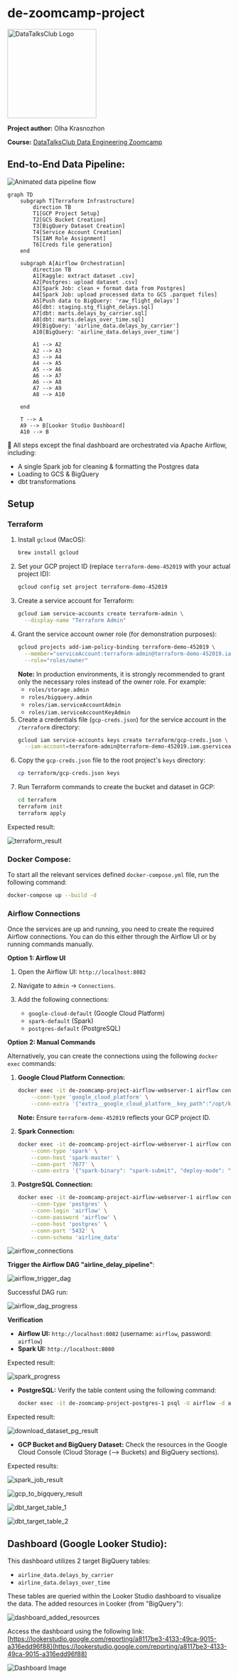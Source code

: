 # de-zoomcamp-project

<p align="left">
  <img src="images/datatalks_club_logo.png" alt="DataTalksClub Logo" width="200"/>
</p>

**Project author:** Olha Krasnozhon

**Course:** [DataTalksClub Data Engineering Zoomcamp](https://github.com/DataTalksClub/data-engineering-zoomcamp)

## End-to-End Data Pipeline:

![Animated data pipeline flow](images/pipeline.gif)

```mermaid
graph TD
    subgraph T[Terraform Infrastructure]
        direction TB
        T1[GCP Project Setup]
        T2[GCS Bucket Creation]
        T3[BigQuery Dataset Creation]
        T4[Service Account Creation]
        T5[IAM Role Assignment]
        T6[Creds file generation]
    end

    subgraph A[Airflow Orchestration]
        direction TB
        A1[Kaggle: extract dataset .csv]
        A2[Postgres: upload dataset .csv]
        A3[Spark Job: clean + format data from Postgres]
        A4[Spark Job: upload processed data to GCS .parquet files]
        A5[Push data to BigQuery: 'raw_flight_delays']
        A6[dbt: staging.stg_flight_delays.sql]
        A7[dbt: marts.delays_by_carrier.sql]
        A8[dbt: marts.delays_over_time.sql]
        A9[BigQuery: 'airline_data.delays_by_carrier']
        A10[BigQuery: 'airline_data.delays_over_time']

        A1 --> A2
        A2 --> A3
        A3 --> A4
        A4 --> A5
        A5 --> A6
        A6 --> A7
        A6 --> A8
        A7 --> A9
        A8 --> A10

    end

    T --> A
    A9 --> B[Looker Studio Dashboard]
    A10 --> B
```
📌 All steps except the final dashboard are orchestrated via Apache Airflow, including:
- A single Spark job for cleaning & formatting the Postgres data
- Loading to GCS & BigQuery
- dbt transformations

## Setup

### Terraform

1.  Install `gcloud` (MacOS):
    ```bash
    brew install gcloud
    ```
2.  Set your GCP project ID (replace `terraform-demo-452019` with your actual project ID):
    ```bash
    gcloud config set project terraform-demo-452019
    ```
3.  Create a service account for Terraform:
    ```bash
    gcloud iam service-accounts create terraform-admin \
      --display-name "Terraform Admin"
    ```
4.  Grant the service account owner role (for demonstration purposes):
    ```bash
    gcloud projects add-iam-policy-binding terraform-demo-452019 \
      --member="serviceAccount:terraform-admin@terraform-demo-452019.iam.gserviceaccount.com" \
      --role="roles/owner"
    ```
    **Note:** In production environments, it is strongly recommended to grant only the necessary roles instead of the owner role. For example:
    -   `roles/storage.admin`
    -   `roles/bigquery.admin`
    -   `roles/iam.serviceAccountAdmin`
    -   `roles/iam.serviceAccountKeyAdmin`
5.  Create a credentials file (`gcp-creds.json`) for the service account in the `/terraform` directory:
    ```bash
    gcloud iam service-accounts keys create terraform/gcp-creds.json \
      --iam-account=terraform-admin@terraform-demo-452019.iam.gserviceaccount.com
    ```
6.  Copy the `gcp-creds.json` file to the root project's `keys` directory:
    ```bash
    cp terraform/gcp-creds.json keys
    ```
7.  Run Terraform commands to create the bucket and dataset in GCP:
    ```bash
    cd terraform
    terraform init
    terraform apply
    ```
Expected result:

<p align="left">
  <img src="images/img_terraform_result.png" alt="terraform_result"/>
</p>

### Docker Compose:

To start all the relevant services defined `docker-compose.yml` file, run the following command:

```bash
docker-compose up --build -d
```

### Airflow Connections

Once the services are up and running, you need to create the required Airflow connections. You can do this either through the Airflow UI or by running commands manually.

**Option 1: Airflow UI**

1.  Open the Airflow UI: `http://localhost:8082`
2.  Navigate to `Admin` -> `Connections`.
3.  Add the following connections:

    * `google-cloud-default` (Google Cloud Platform)
    * `spark-default` (Spark)
    * `postgres-default` (PostgreSQL)

**Option 2: Manual Commands**

Alternatively, you can create the connections using the following `docker exec` commands:

1.  **Google Cloud Platform Connection:**
    ```bash
    docker exec -it de-zoomcamp-project-airflow-webserver-1 airflow connections add 'google-cloud-default' \
        --conn-type 'google_cloud_platform' \
        --conn-extra '{"extra__google_cloud_platform__key_path":"/opt/keys/gcp-creds.json","extra__google_cloud_platform__project":"terraform-demo-452019"}'
    ```
    **Note:** Ensure `terraform-demo-452019` reflects your GCP project ID.

2.  **Spark Connection:**
    ```bash
    docker exec -it de-zoomcamp-project-airflow-webserver-1 airflow connections add 'spark-default' \
        --conn-type 'spark' \
        --conn-host 'spark-master' \
        --conn-port '7077' \
        --conn-extra '{"spark-binary": "spark-submit", "deploy-mode": "client"}'
    ```

3.  **PostgreSQL Connection:**
    ```bash
    docker exec -it de-zoomcamp-project-airflow-webserver-1 airflow connections add 'postgres-default' \
        --conn-type 'postgres' \
        --conn-login 'airflow' \
        --conn-password 'airflow' \
        --conn-host 'postgres' \
        --conn-port '5432' \
        --conn-schema 'airline_data'
    ```

<p align="left">
  <img src="images/img_airflow_connections.png" alt="airflow_connections"/>
</p>

**Trigger the Airflow DAG "airline_delay_pipeline"**:

<p align="left">
  <img src="images/img_airflow_trigger_dag.png" alt="airflow_trigger_dag"/>
</p>

Successful DAG run:
<p align="left">
  <img src="images/img_airflow_dag_progress.png" alt="airflow_dag_progress"/>
</p>

**Verification**

* **Airflow UI:** `http://localhost:8082` (username: `airflow`, password: `airflow`)
* **Spark UI:** `http://localhost:8080`

Expected result:
<p align="left">
  <img src="images/img_spark_progress.png" alt="spark_progress"/>
</p>

* **PostgreSQL:** Verify the table content using the following command:
    ```bash
    docker exec -it de-zoomcamp-project-postgres-1 psql -U airflow -d airline_data -c "SELECT * FROM delayed_flights_raw LIMIT 10;" | less -S
    ```
Expected result:
<p align="left">
  <img src="images/img_download_dataset_pg_result.png" alt="download_dataset_pg_result"/>
</p>

* **GCP Bucket and BigQuery Dataset:** Check the resources in the Google Cloud Console (Cloud Storage (--> Buckets) and BigQuery sections).

Expected results:
<p align="left">
  <img src="images/img_spark_job_result.png" alt="spark_job_result"/>
</p>

<p align="left">
  <img src="images/img_gcp_to_bigquery_result.png" alt="gcp_to_bigquery_result"/>
</p>

<p align="left">
  <img src="images/img_dbt_target_table_1.png" alt="dbt_target_table_1"/>
</p>

<p align="left">
  <img src="images/img_dbt_target_table_2.png" alt="dbt_target_table_2"/>
</p>

## Dashboard (Google Looker Studio):

This dashboard utilizes 2 target BigQuery tables:

* `airline_data.delays_by_carrier`
* `airline_data.delays_over_time`

These tables are queried within the Looker Studio dashboard to visualize the data.
The added resources in Looker (from "BigQuery"):

<p align="left">
  <img src="images/img_dashboard_added_resources.png" alt="dashboard_added_resources"/>
</p>

Access the dashboard using the following link:
[https://lookerstudio.google.com/reporting/a8117be3-4133-49ca-9015-a316edd96f88](https://lookerstudio.google.com/reporting/a8117be3-4133-49ca-9015-a316edd96f88)

![Dashboard Image](images/img_dashboard.png)
